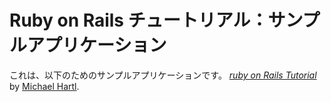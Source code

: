 # Ruby on Rails チュートリアル：サンプルアプリケーション

これは、以下のためのサンプルアプリケーションです。
[*ruby on Rails Tutorial*](http://railstutorial.jp/)
by [Michael Hartl](http://michaelhartl.com/).		